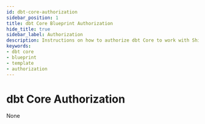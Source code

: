 ```yaml
---
id: dbt-core-authorization
sidebar_position: 1
title: dbt Core Blueprint Authorization
hide_title: true
sidebar_label: Authorization
description: Instructions on how to authorize dbt Core to work with Shipyard's low-code dbt Core templates.
keywords:
- dbt core
- blueprint
- template
- authorization
---
```


# dbt Core Authorization
None
